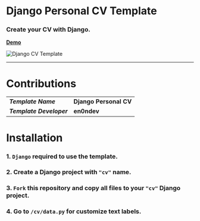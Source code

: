 # Django Personal CV Template

### Create your CV with Django.

[**Demo**](https://teknolojiseven.com/demo/django_personal_cv/templates/cv.html)

![Django CV Template](https://www.teknolojiseven.com/demo/django_personal_cv/static/img/img.png?raw=true "Django CV Template by en0ndev")

---

# Contributions

|                          |                        |
| ------------------------ | ---------------------- |
| **_Template Name_**      | **Django Personal CV** |
| **_Template Developer_** | **en0ndev**            |

# Installation


### 1. `Django` required to use the template.

### 2. Create a Django project with `"cv"` name.

### 3. `Fork` this repository and copy all files to your `"cv"` Django project.

### 4. Go to `/cv/data.py` for customize text labels.
